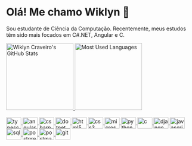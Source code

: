 # Olá! Me chamo Wiklyn 👋

Sou estudante de Ciência da Computação.
Recentemente, meus estudos têm sido mais focados em C#.NET, Angular e C.

<div
  >
  <a href="https://github.com/Wiklyn"
  >
  <img
    height="180em"
    src="https://github-readme-stats.vercel.app/api?username=Wiklyn&show_icons=true&theme=midnight-purple"
    alt="Wiklyn Craveiro's GitHub Stats" />
  <img
    height="180em"
    src="https://github-readme-stats.vercel.app/api/top-langs/?username=Wiklyn&layout=compact&theme=midnight-purple"
    alt="Most Used Languages"/>
</div>
<br>
<div
  style="display: inline_block">
  <img
    align="center"
    alt="typescript"
    height="30"
    width="40"
    src="https://cdn.jsdelivr.net/gh/devicons/devicon@latest/icons/typescript/typescript-plain.svg">
  <img
    align="center"
    alt="angular"
    height="30"
    width="40"
    src="https://cdn.jsdelivr.net/gh/devicons/devicon@latest/icons/angularjs/angularjs-plain.svg">
  <img
    align="center"
    alt="csharp"
    height="30"
    width="40"
    src="https://cdn.jsdelivr.net/gh/devicons/devicon@latest/icons/csharp/csharp-original.svg">
  <img
    align="center"
    alt="dotnet"
    height="30"
    width="40"
    src="https://cdn.jsdelivr.net/gh/devicons/devicon@latest/icons/dotnetcore/dotnetcore-original.svg">
  <img
    align="center"
    alt="html5"
    height="30"
    width="40"
    src="https://cdn.jsdelivr.net/gh/devicons/devicon@latest/icons/html5/html5-original.svg">
  <img
    align="center"
    alt="css3"
    height="30"
    width="40"
    src="https://cdn.jsdelivr.net/gh/devicons/devicon@latest/icons/css3/css3-original.svg">
  <img
    align="center"
    alt="microsoftsqlserver"
    height="30"
    width="40"
    src="https://cdn.jsdelivr.net/gh/devicons/devicon@latest/icons/microsoftsqlserver/microsoftsqlserver-original.svg">
  <img
    align="center"
    alt="python"
    height="30"
    width="40"
    src="https://cdn.jsdelivr.net/gh/devicons/devicon@latest/icons/python/python-original.svg">
  <img
    align="center"
    alt="c"
    height="30"
    width="40"
    src="https://cdn.jsdelivr.net/gh/devicons/devicon@latest/icons/c/c-plain.svg">
  <img
    align="center"
    alt="django"
    height="30"
    width="40"
    src="https://cdn.jsdelivr.net/gh/devicons/devicon@latest/icons/django/django-plain-wordmark.svg">
  <img
    align="center"
    alt="javascript"
    height="30"
    width="40"
    src="https://cdn.jsdelivr.net/gh/devicons/devicon@latest/icons/javascript/javascript-original.svg">
  <img
    align="center"
    alt="sql"
    height="30"
    width="40"
    src="https://cdn.jsdelivr.net/gh/devicons/devicon@latest/icons/azuresqldatabase/azuresqldatabase-original.svg">
  <img
    align="center"
    alt="postgresql"
    height="30"
    width="40"
    src="https://cdn.jsdelivr.net/gh/devicons/devicon@latest/icons/postgresql/postgresql-plain-wordmark.svg">
  <img
    align="center"
    alt="postman"
    height="30"
    width="40"
    src="https://cdn.jsdelivr.net/gh/devicons/devicon@latest/icons/postman/postman-original.svg">
  <img
    align="center"
    alt="git"
    height="30"
    width="40"
    src="https://cdn.jsdelivr.net/gh/devicons/devicon@latest/icons/git/git-original.svg">
</div>
